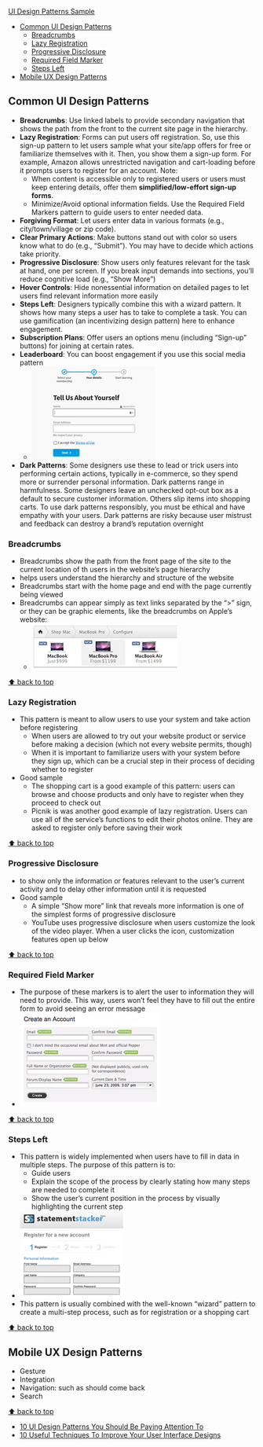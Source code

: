 [UI Design Patterns Sample](#top)

- [Common UI Design Patterns](#common-ui-design-patterns)
  - [Breadcrumbs](#breadcrumbs)
  - [Lazy Registration](#lazy-registration)
  - [Progressive Disclosure](#progressive-disclosure)
  - [Required Field Marker](#required-field-marker)
  - [Steps Left](#steps-left)
- [Mobile UX Design Patterns](#mobile-ux-design-patterns)


## Common UI Design Patterns

- **Breadcrumbs**: Use linked labels to provide secondary navigation that shows the path from the front to the current site page in the hierarchy.
- **Lazy Registration**: Forms can put users off registration. So, use this sign-up pattern to let users sample what your site/app offers for free or familiarize themselves with it. Then, you show them a sign-up form. For example, Amazon allows unrestricted navigation and cart-loading before it prompts users to register for an account. Note:
  - When content is accessible only to registered users or users must keep entering details, offer them **simplified/low-effort sign-up forms**.
  - Minimize/Avoid optional information fields. Use the Required Field Markers pattern to guide users to enter needed data.
- **Forgiving Format**: Let users enter data in various formats (e.g., city/town/village or zip code).
- **Clear Primary Actions**: Make buttons stand out with color so users know what to do (e.g., “Submit”). You may have to decide which actions take priority.
- **Progressive Disclosure**: Show users only features relevant for the task at hand, one per screen. If you break input demands into sections, you’ll reduce cognitive load (e.g., “Show More”)
- **Hover Controls**: Hide nonessential information on detailed pages to let users find relevant information more easily
- **Steps Left**: Designers typically combine this with a wizard pattern. It shows how many steps a user has to take to complete a task. You can use gamification (an incentivizing design pattern) here to enhance engagement.
- **Subscription Plans**: Offer users an options menu (including “Sign-up” buttons) for joining at certain rates.
- **Leaderboard**: You can boost engagement if you use this social media pattern
  - ![Leaderboard](./images/Leaderboard.png)
- **Dark Patterns**: Some designers use these to lead or trick users into performing certain actions, typically in e-commerce, so they spend more or surrender personal information. Dark patterns range in harmfulness. Some designers leave an unchecked opt-out box as a default to secure customer information. Others slip items into shopping carts. To use dark patterns responsibly, you must be ethical and have empathy with your users. Dark patterns are risky because user mistrust and feedback can destroy a brand’s reputation overnight

### Breadcrumbs

- Breadcrumbs show the path from the front page of the site to the current location of th users in the website’s page hierarchy
- helps users understand the hierarchy and structure of the website
- Breadcrumbs start with the home page and end with the page currently being viewed
- Breadcrumbs can appear simply as text links separated by the “>” sign, or they can be graphic elements, like the breadcrumbs on Apple’s website:
  - ![Breadcrumbs](./images/Breadcrumbs.png)

[⬆ back to top](#top)

### Lazy Registration

- This pattern is meant to allow users to use your system and take action before registering
  - When users are allowed to try out your website product or service before making a decision (which not every website permits, though)
  - When it is important to familiarize users with your system before they sign up, which can be a crucial step in their process of deciding whether to register
- Good sample
  - The shopping cart is a good example of this pattern: users can browse and choose products and only have to register when they proceed to check out
  - Picnik is was another good example of lazy registration. Users can use all of the service’s functions to edit their photos online. They are asked to register only before saving their work

[⬆ back to top](#top)

### Progressive Disclosure 

- to show only the information or features relevant to the user’s current activity and to delay other information until it is requested
- Good sample
  - A simple “Show more” link that reveals more information is one of the simplest forms of progressive disclosure
  - YouTube uses progressive disclosure when users customize the look of the video player. When a user clicks the icon, customization features open up below

[⬆ back to top](#top)

### Required Field Marker

- The purpose of these markers is to alert the user to information they will need to provide. This way, users won’t feel they have to fill out the entire form to avoid seeing an error message
- ![Field Marker](./images/FieldMarker.png)

[⬆ back to top](#top)

### Steps Left

- This pattern is widely implemented when users have to fill in data in multiple steps. The purpose of this pattern is to:
  - Guide users
  - Explain the scope of the process by clearly stating how many steps are needed to complete it
  - Show the user’s current position in the process by visually highlighting the current step
- ![Steps Left](./images/StepsLeft.png)
- This pattern is usually combined with the well-known “wizard” pattern to create a multi-step process, such as for registration or a shopping cart
  
[⬆ back to top](#top)

## Mobile UX Design Patterns

- Gesture
- Integration
- Navigation: such as should come back
- Search

[⬆ back to top](#top)

- [10 UI Design Patterns You Should Be Paying Attention To](https://www.smashingmagazine.com/2009/06/10-ui-design-patterns-you-should-be-paying-attention-to/)
- [10 Useful Techniques To Improve Your User Interface Designs](https://www.smashingmagazine.com/2008/12/10-useful-techniques-to-improve-your-user-interface-designs/)
